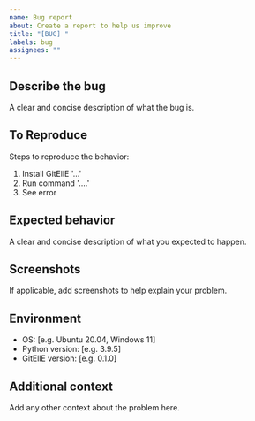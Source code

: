 ```yaml
---
name: Bug report
about: Create a report to help us improve
title: "[BUG] "
labels: bug
assignees: ""
---
```


## Describe the bug

A clear and concise description of what the bug is.

## To Reproduce

Steps to reproduce the behavior:

1. Install GitEllE '...'
2. Run command '....'
3. See error

## Expected behavior

A clear and concise description of what you expected to happen.

## Screenshots

If applicable, add screenshots to help explain your problem.

## Environment

-   OS: [e.g. Ubuntu 20.04, Windows 11]
-   Python version: [e.g. 3.9.5]
-   GitEllE version: [e.g. 0.1.0]

## Additional context

Add any other context about the problem here.

